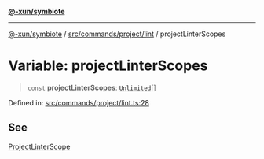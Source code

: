 [**@-xun/symbiote**](../../../../../README.md)

***

[@-xun/symbiote](../../../../../README.md) / [src/commands/project/lint](../README.md) / projectLinterScopes

# Variable: projectLinterScopes

> `const` **projectLinterScopes**: [`Unlimited`](../../../../configure/enumerations/UnlimitedGlobalScope.md#unlimited)[]

Defined in: [src/commands/project/lint.ts:28](https://github.com/Xunnamius/symbiote/blob/15d3444639e5919af49429f7c60a387a77f22b82/src/commands/project/lint.ts#L28)

## See

[ProjectLinterScope](../../../../configure/enumerations/UnlimitedGlobalScope.md)
